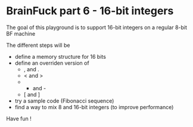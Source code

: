 # BrainFuck part 6 - 16-bit integers

The goal of this playground is to support 16-bit integers on a regular 8-bit BF machine

The different steps will be
* define a memory structure for 16 bits
* define an overriden version of 
  * , and .
  * < and >
  * + and -
  * [ and ]
* try a sample code (Fibonacci sequence)
* find a way to mix 8 and 16-bit integers (to improve performance)

Have fun !
